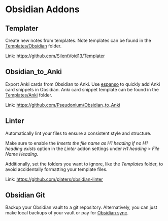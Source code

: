 # Obsidian Addons

## Templater

Create new notes from templates.
Note templates can be found in the [Templates/Obsidian](../Templates/Obsidian) folder.

Link: https://github.com/SilentVoid13/Templater

## Obsidian_to_Anki

Export Anki cards from Obsidian to Anki.
Use [espanso](espanso.md) to quickly add Anki card snippets in Obsidian.
Anki card snippet template can be found in the [Templates/Anki](../Templates/Anki) folder.

Link: https://github.com/Pseudonium/Obsidian_to_Anki

## Linter

Automatically lint your files to ensure a consistent style and structure.

Make sure to enable the *Inserts the file name as H1 heading if no H1 heading exists* option in the *Linter* addon settings under *H1 heading* > *File Name Heading*.

Additionally, set the folders you want to ignore, like the *Templates* folder, to avoid accidentally formatting your template files.

Link: https://github.com/platers/obsidian-linter

## Obsidian Git

Backup your Obsidian vault to a git repository.
Alternatively, you can just make local backups of your vault or pay for [Obsidian sync](https://obsidian.md/sync).